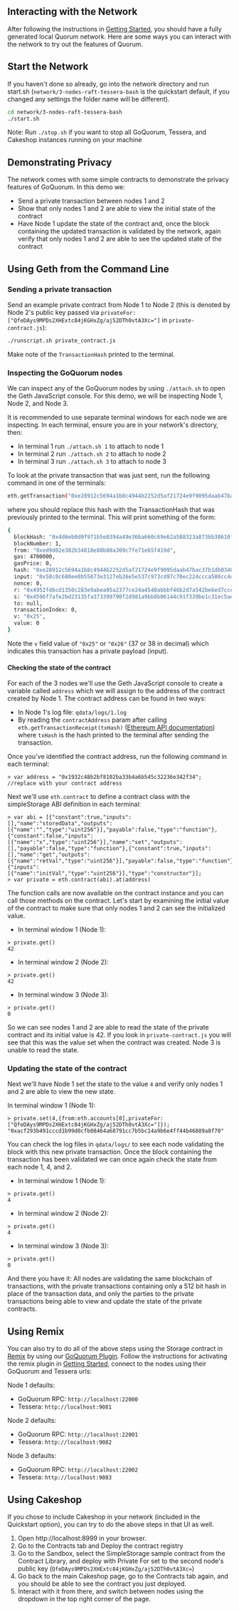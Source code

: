 ## Interacting with the Network
After following the instructions in [Getting Started](GettingStarted.md), you should have a fully generated local Quorum network. Here are some ways you can interact with the network to try out the features of Quorum.

## Start the Network

If you haven't done so already, go into the network directory and run start.sh (`network/3-nodes-raft-tessera-bash` is the quickstart default, if you changed any settings the folder name will be different). 
```sh
cd network/3-nodes-raft-tessera-bash
./start.sh
```

Note: Run `./stop.sh` if you want to stop all GoQuorum, Tessera, and Cakeshop instances running on your machine

## Demonstrating Privacy
The network comes with some simple contracts to demonstrate the privacy features of GoQuorum.  In this demo we:

- Send a private transaction between nodes 1 and 2
- Show that only nodes 1 and 2 are able to view the initial state of the contract
- Have Node 1 update the state of the contract and, once the block containing the updated transaction is validated by the network, again verify that only nodes 1 and 2 are able to see the updated state of the contract 

## Using Geth from the Command Line

### Sending a private transaction

Send an example private contract from Node 1 to Node 2 (this is denoted by Node 2's public key passed via `privateFor: ["QfeDAys9MPDs2XHExtc84jKGHxZg/aj52DTh0vtA3Xc="]` in `private-contract.js`):
```sh
./runscript.sh private_contract.js
```
Make note of the `TransactionHash` printed to the terminal.

### Inspecting the GoQuorum nodes

We can inspect any of the GoQuorum nodes by using `./attach.sh` to open the Geth JavaScript console.  For this demo, we will be inspecting Node 1, Node 2, and Node 3.  

It is recommended to use separate terminal windows for each node we are inspecting.  In each terminal, ensure you are in your network's directory, then:

- In terminal 1 run `./attach.sh 1` to attach to node 1
- In terminal 2 run `./attach.sh 2` to attach to node 2
- In terminal 3 run `./attach.sh 3` to attach to node 3

To look at the private transaction that was just sent, run the following command in one of the terminals:
```sh
eth.getTransaction("0xe28912c5694a1b8c4944b2252d5af21724e9f9095daab47bac37b1db0340e0bf")
```
where you should replace this hash with the TransactionHash that was previously printed to the terminal.  This will print something of the form:
```sh
{
  blockHash: "0x4d6eb0d0f971b5e0394a49e36ba660c69e62a588323a873bb38610f7b9690b34",
  blockNumber: 1,
  from: "0xed9d02e382b34818e88b88a309c7fe71e65f419d",
  gas: 4700000,
  gasPrice: 0,
  hash: "0xe28912c5694a1b8c4944b2252d5af21724e9f9095daab47bac37b1db0340e0bf",
  input: "0x58c0c680ee0b55673e3127eb26e5e537c973cd97c70ec224ccca586cc4d31ae042d2c55704b881d26ca013f15ade30df2dd196da44368b4a7abfec4a2022ec6f",
  nonce: 0,
  r: "0x4952fd6cd1350c283e9abea95a2377ce24a4540abbbf46b2d7a542be6ed7cce5",
  s: "0x4596f7afe2bd23135fa373399790f2d981a9bb8b06144c91f339be1c31ec5aeb",
  to: null,
  transactionIndex: 0,
  v: "0x25",
  value: 0
}
```

Note the `v` field value of `"0x25"` or `"0x26"` (37 or 38 in decimal) which indicates this transaction has a private payload (input). 


#### Checking the state of the contract
For each of the 3 nodes we'll use the Geth JavaScript console to create a variable called `address` which we will assign to the address of the contract created by Node 1.  The contract address can be found in two ways:  

- In Node 1's log file: `qdata/logs/1.log`
- By reading the `contractAddress` param after calling `eth.getTransactionReceipt(txHash)` ([Ethereum API documentation](https://github.com/ethereum/wiki/wiki/JavaScript-API#web3ethgettransactionreceipt)) where `txHash` is the hash printed to the terminal after sending the transaction.

Once you've identified the contract address, run the following command in each terminal:
```
> var address = "0x1932c48b2bf8102ba33b4a6b545c32236e342f34"; //replace with your contract address 
``` 

Next we'll use ```eth.contract``` to define a contract class with the simpleStorage ABI definition in each terminal:
```
> var abi = [{"constant":true,"inputs":[],"name":"storedData","outputs":[{"name":"","type":"uint256"}],"payable":false,"type":"function"},{"constant":false,"inputs":[{"name":"x","type":"uint256"}],"name":"set","outputs":[],"payable":false,"type":"function"},{"constant":true,"inputs":[],"name":"get","outputs":[{"name":"retVal","type":"uint256"}],"payable":false,"type":"function"},{"inputs":[{"name":"initVal","type":"uint256"}],"type":"constructor"}];
> var private = eth.contract(abi).at(address)
```

The function calls are now available on the contract instance and you can call those methods on the contract. Let's start by examining the initial value of the contract to make sure that only nodes 1 and 2 can see the initialized value.
- In terminal window 1 (Node 1):
```
> private.get()
42
```
- In terminal window 2 (Node 2):
```
> private.get()
42
```
- In terminal window 3 (Node 3):
```
> private.get()
0
```

So we can see nodes 1 and 2 are able to read the state of the private contract and its initial value is 42.  If you look in `private-contract.js` you will see that this was the value set when the contract was created.  Node 3 is unable to read the state. 

### Updating the state of the contract

Next we'll have Node 1 set the state to the value `4` and verify only nodes 1 and 2 are able to view the new state.

In terminal window 1 (Node 1):
```
> private.set(4,{from:eth.accounts[0],privateFor:["QfeDAys9MPDs2XHExtc84jKGHxZg/aj52DTh0vtA3Xc="]});
"0xacf293b491cccd1b99d0cfb08464a68791cc7b5bc14a9b6e4ff44b46889a8f70"
```
You can check the log files in `qdata/logs/` to see each node validating the block with this new private transaction. Once the block containing the transaction has been validated we can once again check the state from each node 1, 4, and 2.

- In terminal window 1 (Node 1):
```
> private.get()
4
```

- In terminal window 2 (Node 2):
```
> private.get()
4
```

- In terminal window 3 (Node 3):
```
> private.get()
0
```

And there you have it: All nodes are validating the same blockchain of transactions, with the private transactions containing only a 512 bit hash in place of the transaction data, and only the parties to the private transactions being able to view and update the state of the private contracts.

## Using Remix

You can also try to do all of the above steps using the Storage contract in [Remix](http://remix.ethereum.org) by using our [GoQuorum Plugin](../../../Reference/RemixPlugin/Overview.md). Follow the instructions for activating the remix plugin in [Getting Started](../../../Reference/RemixPlugin/GettingStarted.md), connect to the nodes using their GoQuorum and Tessera urls:

Node 1 defaults:

- GoQuorum RPC: `http://localhost:22000`
- Tessera: `http://localhost:9081`

Node 2 defaults:

- GoQuorum RPC: `http://localhost:22001`
- Tessera: `http://localhost:9082`

Node 3 defaults:

- GoQuorum RPC: `http://localhost:22002`
- Tessera: `http://localhost:9083`

## Using Cakeshop

If you chose to include Cakeshop in your network (included in the Quickstart option), you can try to do the above steps in that UI as well.

1. Open http://localhost:8999 in your browser.
2. Go to the Contracts tab and Deploy the contract registry
3. Go to the Sandbox, select the SimpleStorage sample contract from the Contract Library, and deploy with Private For set to the second node's public key (`QfeDAys9MPDs2XHExtc84jKGHxZg/aj52DTh0vtA3Xc=`)
4. Go back to the main Cakeshop page, go to the Contracts tab again, and you should be able to see the contract you just deployed.
5. Interact with it from there, and switch between nodes using the dropdown in the top right corner of the page.
